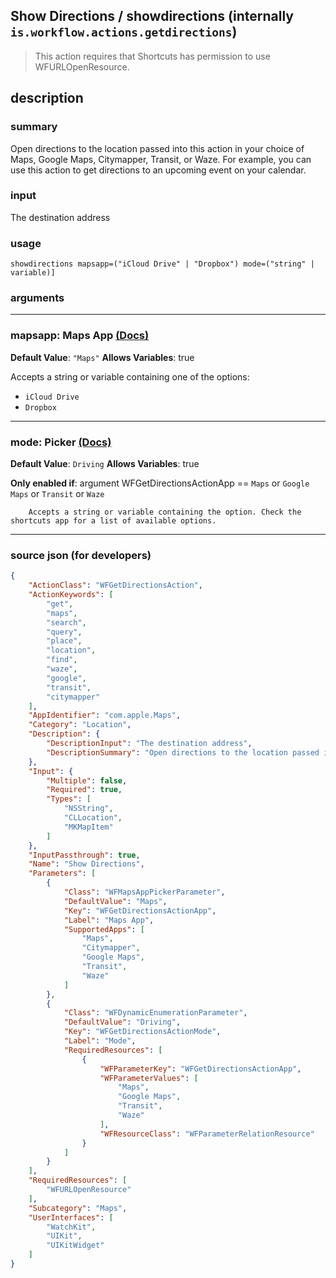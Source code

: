 
## Show Directions / showdirections (internally `is.workflow.actions.getdirections`)

> This action requires that Shortcuts has permission to use WFURLOpenResource.


## description

### summary

Open directions to the location passed into this action in your choice of Maps, Google Maps, Citymapper, Transit, or Waze. For example, you can use this action to get directions to an upcoming event on your calendar.


### input

The destination address


### usage
```
showdirections mapsapp=("iCloud Drive" | "Dropbox") mode=("string" | variable)]
```

### arguments

---

### mapsapp: Maps App [(Docs)](https://pfgithub.github.io/shortcutslang/gettingstarted#enum-select-field)
**Default Value**: `"Maps"`
**Allows Variables**: true



Accepts a string 
or variable
containing one of the options:

- `iCloud Drive`
- `Dropbox`

---

### mode: Picker [(Docs)](https://pfgithub.github.io/shortcutslang/gettingstarted#other-fields)
**Default Value**: ```
		Driving
		```
**Allows Variables**: true

**Only enabled if**: argument WFGetDirectionsActionApp == `Maps` or `Google Maps` or `Transit` or `Waze`

		Accepts a string or variable containing the option. Check the shortcuts app for a list of available options. 

---

### source json (for developers)

```json
{
	"ActionClass": "WFGetDirectionsAction",
	"ActionKeywords": [
		"get",
		"maps",
		"search",
		"query",
		"place",
		"location",
		"find",
		"waze",
		"google",
		"transit",
		"citymapper"
	],
	"AppIdentifier": "com.apple.Maps",
	"Category": "Location",
	"Description": {
		"DescriptionInput": "The destination address",
		"DescriptionSummary": "Open directions to the location passed into this action in your choice of Maps, Google Maps, Citymapper, Transit, or Waze. For example, you can use this action to get directions to an upcoming event on your calendar."
	},
	"Input": {
		"Multiple": false,
		"Required": true,
		"Types": [
			"NSString",
			"CLLocation",
			"MKMapItem"
		]
	},
	"InputPassthrough": true,
	"Name": "Show Directions",
	"Parameters": [
		{
			"Class": "WFMapsAppPickerParameter",
			"DefaultValue": "Maps",
			"Key": "WFGetDirectionsActionApp",
			"Label": "Maps App",
			"SupportedApps": [
				"Maps",
				"Citymapper",
				"Google Maps",
				"Transit",
				"Waze"
			]
		},
		{
			"Class": "WFDynamicEnumerationParameter",
			"DefaultValue": "Driving",
			"Key": "WFGetDirectionsActionMode",
			"Label": "Mode",
			"RequiredResources": [
				{
					"WFParameterKey": "WFGetDirectionsActionApp",
					"WFParameterValues": [
						"Maps",
						"Google Maps",
						"Transit",
						"Waze"
					],
					"WFResourceClass": "WFParameterRelationResource"
				}
			]
		}
	],
	"RequiredResources": [
		"WFURLOpenResource"
	],
	"Subcategory": "Maps",
	"UserInterfaces": [
		"WatchKit",
		"UIKit",
		"UIKitWidget"
	]
}
```
